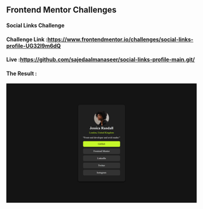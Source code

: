 ## Frontend Mentor Challenges

#### Social Links Challenge

#### Challenge Link :https://www.frontendmentor.io/challenges/social-links-profile-UG32l9m6dQ

#### Live :https://github.com/sajedaalmanaseer/social-links-profile-main.git/

#### The Result :

![alt text](final.png)
